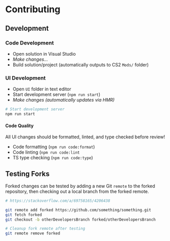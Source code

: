 # Contributing

## Development

### Code Development

- Open solution in Visual Studio
- _Make changes..._
- Build solution/project (automatically outputs to CS2 `Mods/` folder)

### UI Development

- Open `UI` folder in text editor
- Start development server (`npm run start`)
- _Make changes (automatically updates via HMR)_

```sh
# Start development server
npm run start
```

#### Code Quality

All UI changes should be formatted, linted, and type checked before review!

- Code formatting (`npm run code:format`)
- Code linting (`npm run code:lint`
- TS type checking (`npm run code:type`)

## Testing Forks

Forked changes can be tested by adding a new Git `remote` to the forked repository, then checking out a local branch from the forked remote.

```sh
# https://stackoverflow.com/a/69758165/4206438

git remote add forked https://github.com/something/something.git
git fetch forked
git checkout -b otherDevelopersBranch forked/otherDevelopersBranch

# Cleanup fork remote after testing
git remote remove forked
```